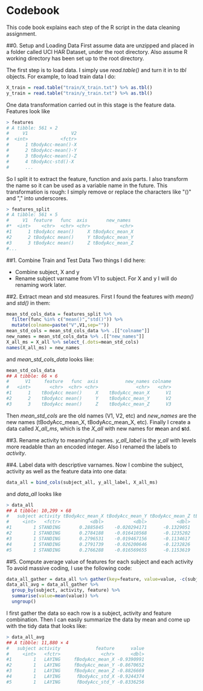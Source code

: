 # Codebook
This code book explains each step of the R script in the data cleaning assignment.

##0. Setup and Loading Data
First assume data are unzipped and placed in a folder called UCI HAR Dataset, under the root directory. Also assume R working directory has been set up to the root directory.

The first step is to load data. I simply use _read.table()_ and turn it in to _tbl_ objects. For example, to load train data I do:
```R
X_train = read.table("train/X_train.txt") %>% as.tbl()
y_train = read.table("train/y_train.txt") %>% as.tbl()
```
One data transformation carried out in this stage is the feature data. Features look like
```R
> features
# A tibble: 561 × 2
#     V1                V2
#  <int>            <fctr>
#      1 tBodyAcc-mean()-X
#      2 tBodyAcc-mean()-Y
#      3 tBodyAcc-mean()-Z
#      4 tBodyAcc-std()-X
#      ...
```
So I split it to extract the feature, function and axis parts. I also transform the name so it can be used as a variable name in the future. This transformation is rough: I simply remove or replace the characters like "()" and "," into underscores.
```R
> features_split
# A tibble: 561 × 5
#     V1  feature   func  axis       new_names
#*  <int>    <chr>  <chr> <chr>           <chr>
#1      1 tBodyAcc mean()     X tBodyAcc_mean_X
#2      2 tBodyAcc mean()     Y tBodyAcc_mean_Y
#3      3 tBodyAcc mean()     Z tBodyAcc_mean_Z
#...
```

##1. Combine Train and Test Data
Two things I did here:
  - Combine subject, X and y
  - Rename subject varname from V1 to subject. For X and y I will do renaming work later.
  
##2. Extract mean and std measures.
First I found the features with _mean()_ and _std()_ in them:
```R
mean_std_cols_data = features_split %>% 
  filter(func %in% c("mean()","std()")) %>% 
  mutate(colname=paste("V",V1,sep=""))
mean_std_cols = mean_std_cols_data %>% .[["colname"]]
new_names = mean_std_cols_data %>% .[["new_names"]]
X_all_ms = X_all %>% select_(.dots=mean_std_cols)
names(X_all_ms) = new_names
```
and _mean_std_cols_data_ looks like:
```R
mean_std_cols_data
## A tibble: 66 × 6
#      V1     feature   func  axis          new_names colname
#   <int>       <chr>  <chr> <chr>              <chr>   <chr>
#1      1    tBodyAcc mean()     X    tBodyAcc_mean_X      V1
#2      2    tBodyAcc mean()     Y    tBodyAcc_mean_Y      V2
#3      3    tBodyAcc mean()     Z    tBodyAcc_mean_Z      V3
```
Then _mean_std_cols_ are the old names (V1, V2, etc) and _new_names_ are the new names (tBodyAcc_mean_X, tBodyAcc_mean_X, etc). Finally I create a data called _X_all_ms_, which is the _X_all_ with new names for **m**ean and **s**td.

##3. Rename activity to meaningful names.
_y_all_label_ is the _y_all_ with levels more readable than an encoded integer. Also I renamed the labels to _activity_.

##4. Label data with descriptive varnames.
Now I combine the subject, activity as well as the feature data into one data:
```R
data_all = bind_cols(subject_all, y_all_label, X_all_ms)
```
and _data_all_ looks like
```R
> data_all
## A tibble: 10,299 × 68
#   subject activity tBodyAcc_mean_X tBodyAcc_mean_Y tBodyAcc_mean_Z tBodyAcc_std_X tBodyAcc_std_Y tBodyAcc_std_Z
#     <int>   <fctr>           <dbl>           <dbl>           <dbl>          <dbl>          <dbl>          <dbl>
#1        1 STANDING       0.2885845    -0.020294171      -0.1329051     -0.9952786     -0.9831106     -0.9135264
#2        1 STANDING       0.2784188    -0.016410568      -0.1235202     -0.9982453     -0.9753002     -0.9603220
#3        1 STANDING       0.2796531    -0.019467156      -0.1134617     -0.9953796     -0.9671870     -0.9789440
#4        1 STANDING       0.2791739    -0.026200646      -0.1232826     -0.9960915     -0.9834027     -0.9906751
#5        1 STANDING       0.2766288    -0.016569655      -0.1153619     -0.9981386     -0.9808173     -0.9904816
```

##5. Compute average value of features for each subject and each activity
To avoid massive coding, I use the following code:
```R
data_all_gather = data_all %>% gather(key=feature, value=value, -c(subject, activity))
data_all_avg = data_all_gather %>% 
  group_by(subject, activity, feature) %>% 
  summarise(value=mean(value)) %>% 
  ungroup() 
```
I first gather the data so each row is a subject, activity and feature combination. Then I can easily summarize the data by mean and come up with the tidy data that looks like:
```R
> data_all_avg
## A tibble: 11,880 × 4
#   subject activity             feature      value
#     <int>   <fctr>               <chr>      <dbl>
#1        1   LAYING     fBodyAcc_mean_X -0.9390991
#2        1   LAYING     fBodyAcc_mean_Y -0.8670652
#3        1   LAYING     fBodyAcc_mean_Z -0.8826669
#4        1   LAYING      fBodyAcc_std_X -0.9244374
#5        1   LAYING      fBodyAcc_std_Y -0.8336256
```
